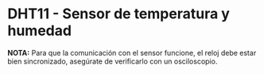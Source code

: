 # DHT11 - Sensor de temperatura y humedad

**NOTA:** Para que la comunicación con el sensor funcione, el reloj debe estar bien sincronizado, asegúrate de verificarlo con un osciloscopio.

